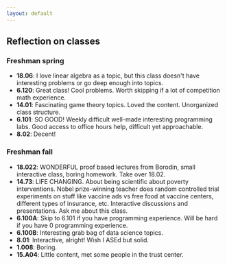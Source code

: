 ```yaml
---
layout: default
---
```


## Reflection on classes

### Freshman spring

- **18.06**: I love linear algebra as a topic, but this class doesn't have interesting problems or go deep enough into topics.
- **6.120**: Great class! Cool problems. Worth skipping if a lot of competition math experience.
- **14.01**: Fascinating game theory topics. Loved the content. Unorganized class structure.
- **6.101**: SO GOOD! Weekly difficult well-made interesting programming labs. Good access to office hours help, difficult yet approachable.
- **8.02**: Decent!

### Freshman fall

- **18.022**: WONDERFUL proof based lectures from Borodin, small interactive class, boring homework. Take over 18.02.
- **14.73**: LIFE CHANGING. About being scientific about poverty interventions. Nobel prize-winning teacher does random controlled trial experiments on stuff like vaccine ads vs free food at vaccine centers, different types of insurance, etc. Interactive discussions and presentations. Ask me about this class.
- **6.100A**: Skip to 6.101 if you have programming experience. Will be hard if you have 0 programming experience.
- **6.100B**: Interesting grab bag of data science topics.
- **8.01**: Interactive, alright! Wish I ASEd but solid.
- **1.008**: Boring.
- **15.A04**: Little content, met some people in the trust center.


